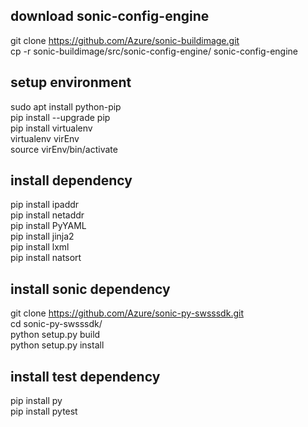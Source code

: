 ## download sonic-config-engine
git clone https://github.com/Azure/sonic-buildimage.git  
cp -r sonic-buildimage/src/sonic-config-engine/ sonic-config-engine

## setup environment
sudo apt install python-pip  
pip install --upgrade pip  
pip install virtualenv  
virtualenv virEnv  
source virEnv/bin/activate

## install dependency
pip install ipaddr  
pip install netaddr  
pip install PyYAML  
pip install jinja2  
pip install lxml  
pip install natsort

## install sonic dependency
git clone https://github.com/Azure/sonic-py-swsssdk.git  
cd sonic-py-swsssdk/  
python setup.py build  
python setup.py install  

## install test dependency
pip install py  
pip install pytest
